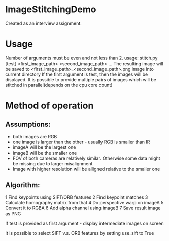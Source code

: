 # ImageStitchingDemo
Created as an interview assignment.

# Usage
Number of arguments must be even and not less than 2.
usage:
stitch.py [test] <first_image_path> <second_image_path> ...
	The resulting image will be saved to <first_image_path>_<second_image_path>.png image into current directory
        If the first argument is test, then the images will be displayed.
	It is possible to provide multiple pairs of images which will be stitched in parallel(depends on the cpu core count)

# Method of operation
## Assumptions: 
 * both images are RGB
 * one image is larger than the other - usually RGB is smaller than IR
 * imageA will be the largest one
 * imageB will be the smaller one
 * FOV of both cameras are relatively similar. Otherwise some data might be missing due to larger misalignment
 * Image with higher resolution will be alligned relative to the smaller one

## Algorithm:

1 Find keypoints using SIFT/ORB features
2 Find keypoint matches 
3 Calculate homography matrix from that
4 Do perspective warp on imageA
5 Convert it to RGBA
6 Add alpha channel using imageB
7 Save result image as PNG

If test is provided as first argument - display intermediate images on screen

It is possible to select SIFT v.s. ORB features by setting use_sift to True
